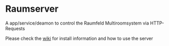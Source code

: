 # Raumserver

A app/service/deamon to control the Raumfeld Multiroomsystem via HTTP-Requests  
  
Please check the [wiki](https://github.com/ChriD/Raumserver/wiki) for install information and how to use the server
